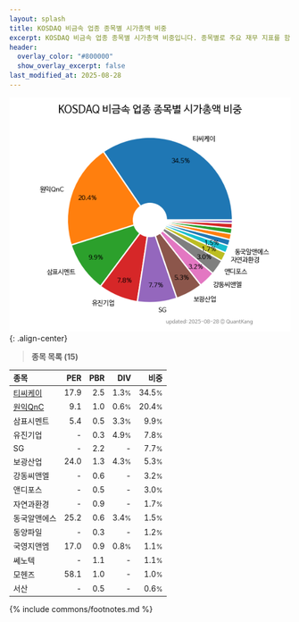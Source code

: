 ```yaml
---
layout: splash
title: KOSDAQ 비금속 업종 종목별 시가총액 비중
excerpt: KOSDAQ 비금속 업종 종목별 시가총액 비중입니다. 종목별로 주요 재무 지표를 함께 표시합니다.
header:
  overlay_color: "#800000"
  show_overlay_excerpt: false
last_modified_at: 2025-08-28
---
```



![KOSDAQ 비금속 업종 종목별 시가총액 비중](/stats/sector/images/kosdaq_업종_비금속_종목.png){: .align-center}


> **종목 목록 (15)**<a id="list"></a>

| **종목** | **PER** | **PBR** | **DIV** | **비중** |
| :------- | ------: | ------: | ------: | -------: |
| [티씨케이](/064760/) | 17.9 | 2.5 | 1.3<small>%</small> | 34.5<small>%</small> |
| [원익QnC](/074600/) | 9.1 | 1.0 | 0.6<small>%</small> | 20.4<small>%</small> |
| 삼표시멘트 | 5.4 | 0.5 | 3.3<small>%</small> | 9.9<small>%</small> |
| 유진기업 | - | 0.3 | 4.9<small>%</small> | 7.8<small>%</small> |
| SG | - | 2.2 | - | 7.7<small>%</small> |
| 보광산업 | 24.0 | 1.3 | 4.3<small>%</small> | 5.3<small>%</small> |
| 강동씨앤엘 | - | 0.6 | - | 3.2<small>%</small> |
| 앤디포스 | - | 0.5 | - | 3.0<small>%</small> |
| 자연과환경 | - | 0.9 | - | 1.7<small>%</small> |
| 동국알앤에스 | 25.2 | 0.6 | 3.4<small>%</small> | 1.5<small>%</small> |
| 동양파일 | - | 0.3 | - | 1.2<small>%</small> |
| 국영지앤엠 | 17.0 | 0.9 | 0.8<small>%</small> | 1.1<small>%</small> |
| 쎄노텍 | - | 1.1 | - | 1.1<small>%</small> |
| 모헨즈 | 58.1 | 1.0 | - | 1.0<small>%</small> |
| 서산 | - | 0.5 | - | 0.6<small>%</small> |

{% include commons/footnotes.md %}